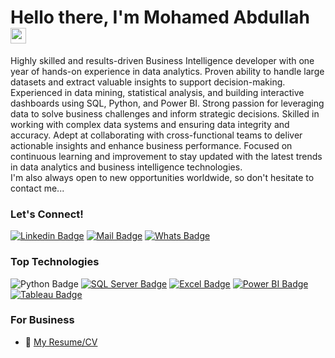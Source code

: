 # Hello there, I'm Mohamed Abdullah <img src="https://user-images.githubusercontent.com/1303154/88677602-1635ba80-d120-11ea-84d8-d263ba5fc3c0.gif" width="25" alt="hi">


Highly skilled and results-driven Business Intelligence developer with one year of hands-on experience in data analytics. Proven ability to handle large datasets and extract valuable insights to support decision-making.
Experienced in data mining, statistical analysis, and building interactive dashboards using SQL, Python, and Power BI. Strong passion for leveraging data to solve business challenges and inform strategic decisions.
Skilled in working with complex data systems and ensuring data integrity and accuracy. Adept at collaborating with cross-functional teams to deliver actionable insights and enhance business performance.
Focused on continuous learning and improvement to stay updated with the latest trends in data analytics and business intelligence technologies.<br>
I'm also always open to new opportunities worldwide, so don't hesitate to contact me...

<!-- - 🔭 I currently work Remotely -->
### Let's Connect!

[![Linkedin Badge](https://img.shields.io/badge/-Mohamed-0e76a8?style=flat&labelColor=0e76a8&logo=linkedin&logoColor=white)](https://www.linkedin.com/in/makcs) [![Mail Badge](https://img.shields.io/badge/-mohamed.abdullah.cs-c0392b?style=flat&labelColor=c0392b&logo=gmail&logoColor=white)](mailto:mohamed.abdullah.cs@gmail.com)   [![Whats Badge](https://img.shields.io/badge/-+201029504808-57ab51?style=flat&labelColor=57ab51&logo=whatsapp&logoColor=white)](https://wa.me/+201029504808)


### Top Technologies

![Python Badge](https://img.shields.io/badge/-Python-3776AB?style=for-the-badge&labelColor=black&logo=python&logoColor=3776AB)
[![SQL Server Badge](https://img.shields.io/badge/-SQL%20Server-CC2927?style=for-the-badge&labelColor=black&logo=microsoft-sql-server&logoColor=CC2927)](#)
[![Excel Badge](https://img.shields.io/badge/-Excel-217346?style=for-the-badge&labelColor=black&logo=microsoft-excel&logoColor=white)](#)
[![Power BI Badge](https://img.shields.io/badge/-Power%20BI-F2C811?style=for-the-badge&labelColor=black&logo=power-bi&logoColor=F2C811)](#)
[![Tableau Badge](https://img.shields.io/badge/-Tableau-E97627?style=for-the-badge&labelColor=black&logo=tableau&logoColor=E97627)](#)
<!--  [![Azure Badge](https://img.shields.io/badge/-Azure-008AD7?style=for-the-badge&labelColor=black&logo=MicrosoftAzure&logoColor=008AD7)](#) -->


### For Business
- :paperclip: [My Resume/CV](https://github.com/user-attachments/files/17459873/MohamedAbdullah-BI.Developer.pdf)



